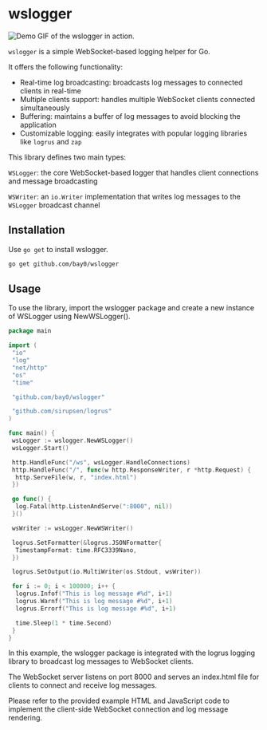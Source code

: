 # wslogger

![Demo GIF of the wslogger in action.](./example/demo.gif)

`wslogger` is a simple WebSocket-based logging helper for Go.

It offers the following functionality:

* Real-time log broadcasting: broadcasts log messages to connected clients in real-time
* Multiple clients support: handles multiple WebSocket clients connected simultaneously
* Buffering: maintains a buffer of log messages to avoid blocking the application
* Customizable logging: easily integrates with popular logging libraries like `logrus` and `zap`

This library defines two main types:

`WSLogger`: the core WebSocket-based logger that handles client connections and message broadcasting

`WSWriter`: an `io.Writer` implementation that writes log messages to the `WSLogger` broadcast channel

## Installation

Use `go get` to install wslogger.

```bash
go get github.com/bay0/wslogger
```

## Usage

To use the library, import the wslogger package and create a new instance of WSLogger using NewWSLogger().

```go
package main

import (
 "io"
 "log"
 "net/http"
 "os"
 "time"

 "github.com/bay0/wslogger"

 "github.com/sirupsen/logrus"
)

func main() {
 wsLogger := wslogger.NewWSLogger()
 wsLogger.Start()

 http.HandleFunc("/ws", wsLogger.HandleConnections)
 http.HandleFunc("/", func(w http.ResponseWriter, r *http.Request) {
  http.ServeFile(w, r, "index.html")
 })

 go func() {
  log.Fatal(http.ListenAndServe(":8000", nil))
 }()

 wsWriter := wsLogger.NewWSWriter()

 logrus.SetFormatter(&logrus.JSONFormatter{
  TimestampFormat: time.RFC3339Nano,
 })

 logrus.SetOutput(io.MultiWriter(os.Stdout, wsWriter))

 for i := 0; i < 100000; i++ {
  logrus.Infof("This is log message #%d", i+1)
  logrus.Warnf("This is log message #%d", i+1)
  logrus.Errorf("This is log message #%d", i+1)

  time.Sleep(1 * time.Second)
 }
}
```

In this example, the wslogger package is integrated with the logrus logging library to broadcast log messages to WebSocket clients.

The WebSocket server listens on port 8000 and serves an index.html file for clients to connect and receive log messages.

Please refer to the provided example HTML and JavaScript code to implement the client-side WebSocket connection and log message rendering.

